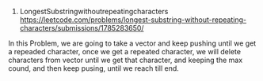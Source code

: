 1. LongestSubstringwithoutrepeatingcharacters
https://leetcode.com/problems/longest-substring-without-repeating-characters/submissions/1785283650/

In this Problem, we are going to take a vector and keep pushing until we get a repeaded character, once we get a repeated character, we will delete characters from vector until we get that character, and keeping the max cound, and then keep pusing, until we reach till end.
